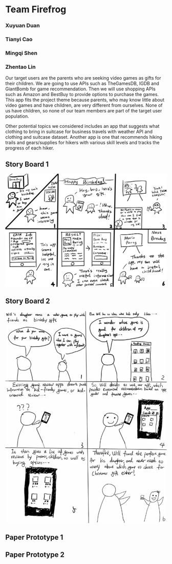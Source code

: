 # Team Firefrog
### Xuyuan Duan
### Tianyi Cao
### Mingqi Shen
### Zhentao Lin  

Our target users are the parents who are seeking video games as gifts for their children. We are going to use APIs such as TheGamesDB, IGDB and GiantBomb for game recommendation. Then we will use shopping APIs such as Amazon and BestBuy to provide options to purchase the games. This app fits the project theme because parents, who may know little about video games and have children, are very different from ourselves. None of us have children, so none of our team members are part of the target user population.
	
Other potential topics we considered includes an app that suggests what clothing to bring in suitcase for business travels with weather API and clothing and suitcase dataset. Another app is one that recommends hiking trails and gears/supplies for hikers with various skill levels and tracks the progress of each hiker.

## Story Board 1
![alt text](https://github.com/mis046/COGS121_SP19_MS-ZL-TC-XD/blob/master/ms1_src/sb01.JPG)

## Story Board 2
![alt text](https://github.com/mis046/COGS121_SP19_MS-ZL-TC-XD/blob/master/ms1_src/sb02.JPG)


## Paper Prototype 1

## Paper Prototype 2
